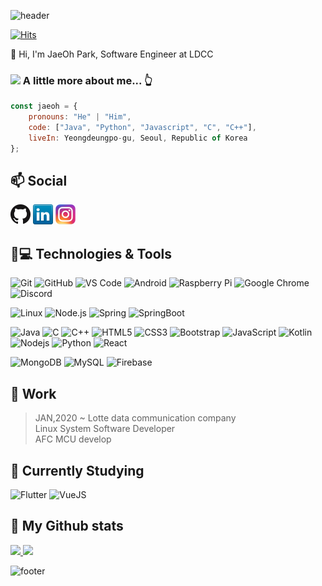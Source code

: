 ![header](https://capsule-render.vercel.app/api?color=gradient&customColorList=0,2,2,5,30&text=Hello%World!&animation=scaleIn)

[![Hits](https://hits.seeyoufarm.com/api/count/incr/badge.svg?url=https%3A%2F%2Fgithub.com%2Fgahusb%2Fgahusb&count_bg=%239D9E9A&title_bg=%23555555&icon=&icon_color=%23E7E7E7&title=hits&edge_flat=false)](https://hits.seeyoufarm.com)

👋 Hi, I'm JaeOh Park, Software Engineer at LDCC

### <img src="https://media.giphy.com/media/VgCDAzcKvsR6OM0uWg/giphy.gif" width="50"> A little more about me...  👆 

```javascript
const jaeoh = {
    pronouns: "He" | "Him",
    code: ["Java", "Python", "Javascript", "C", "C++"],
    liveIn: Yeongdeungpo-gu, Seoul, Republic of Korea
};
```

## 📫 Social
[![GitHub](icons/github.png)](https://github.com/gahusb)
[![LinkedIn](icons/linkedin.png)](https://www.linkedin.com/in/jaeoh-park-gahusb/)
[![Instagram](icons/instagram.png)](https://www.instagram.com/gahusb/)

## 🚀💻 Technologies & Tools
  ![Git](https://img.shields.io/badge/-Git-black?style=flat-square&logo=git)
  ![GitHub](https://img.shields.io/badge/-GitHub-181717?style=flat-square&logo=github)
  ![VS Code](https://img.shields.io/badge/-VS%20Code-007ACC?style=flat-square&logo=visual-studio-code)
  ![Android](https://img.shields.io/badge/Android-05150C?style=flat-square&logo=android)
  ![Raspberry Pi](https://img.shields.io/badge/-Raspberry%20Pi-C51A4A?style=flat-square&logo=Raspberry-Pi)
  ![Google Chrome](https://img.shields.io/badge/Chrome-black?style=flat-square&logo=google-chrome)
  ![Discord](https://img.shields.io/badge/Discord-black?style=flat-square&logo=discord)
  
  ![Linux](https://img.shields.io/badge/linux-FCC624?style=for-the-badge&logo=linux&logoColor=black)
  ![Node.js](https://img.shields.io/badge/node.js-339933?style=for-the-badge&logo=Node.js&logoColor=white)
  ![Spring](https://img.shields.io/badge/spring-6DB33F?style=for-the-badge&logo=spring&logoColor=white)
  ![SpringBoot](https://img.shields.io/badge/springboot-6DB33F?style=for-the-badge&logo=springboot&logoColor=white)

  ![Java](https://img.shields.io/badge/Java-orange?style=flat-square&logo=java)
  ![C](https://img.shields.io/badge/-C-00599C?style=flat-square&logo=c)
  ![C++](https://img.shields.io/badge/-C++-00599C?style=flat-square&logo=c)
  ![HTML5](https://img.shields.io/badge/-HTML5-E34F26?style=flat-square&logo=html5&logoColor=white)
  ![CSS3](https://img.shields.io/badge/-CSS3-1572B6?style=flat-square&logo=css3)
  ![Bootstrap](https://img.shields.io/badge/-Bootstrap-563D7C?style=flat-square&logo=bootstrap)
  ![JavaScript](https://img.shields.io/badge/-JavaScript-black?style=flat-square&logo=javascript)
  ![Kotlin]( https://img.shields.io/badge/Kotlin-black?style=flat-square&logo=kotlin)
  ![Nodejs](https://img.shields.io/badge/-Nodejs-black?style=flat-square&logo=Node.js)
  ![Python](https://img.shields.io/badge/-Python-black?style=flat-square&logo=Python)
  ![React](https://img.shields.io/badge/-React-black?style=flat-square&logo=react)
  
  ![MongoDB](https://img.shields.io/badge/-MongoDB-black?style=flat-square&logo=mongodb)
  ![MySQL](https://img.shields.io/badge/-MySQL-black?style=flat-square&logo=mysql)
  ![Firebase](https://img.shields.io/badge/Firebase-black?style=flat-square&logo=firebase)

## 🏢 Work
> JAN,2020 ~ Lotte data communication company </br>
> Linux System Software Developer </br>
> AFC MCU develop </br>

## 🌱 Currently Studying
 ![Flutter](https://img.shields.io/badge/flutter-02569B?style=for-the-badge&logo=flutter&logoColor=white)
 ![VueJS](https://img.shields.io/badge/Vue.js-4FC08D?style=for-the-badge&logo=Vue.js&logoColor=white)


## 🔧 My Github stats
<p>
  <a href="https://github.com/gahusb">
    <img src="https://github-readme-stats.vercel.app/api/top-langs/?username=gahusb&layout=compact&show_icons=true&show_owner=false&hide_title=false&theme=gruvbox" />
  </a>
  <a href="https://github.com/gahusb">
    <img src="https://github-readme-stats.vercel.app/api?username=gahusb&hide_title=false&show_icons=true&include_all_commits=false&theme=gruvbox" />
  </a>
</p>

![footer](https://capsule-render.vercel.app/api?section=footer)
